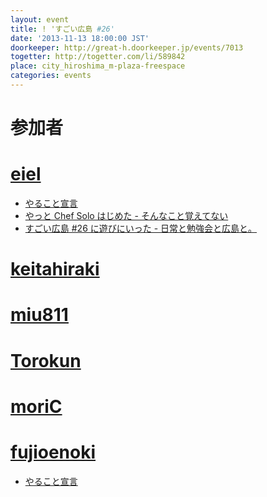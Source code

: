 ```yaml
---
layout: event
title: ! 'すごい広島 #26'
date: '2013-11-13 18:00:00 JST'
doorkeeper: http://great-h.doorkeeper.jp/events/7013
togetter: http://togetter.com/li/589842
place: city_hiroshima_m-plaza-freespace
categories: events
---
```


# 参加者


# [eiel](http://eiel.info)

* [やること宣言](https://github.com/great-h/great-h.github.io/issues/405)
* [やっと Chef Solo はじめた - そんなこと覚えてない](http://blog.eiel.info/blog/2013/11/13/abc-chef-solo/)
* [すごい広島 #26 に遊びにいった - 日常と勉強会と広島と。](http://eielh-life.tumblr.com/post/66876654202/26)


# [keitahiraki](https://github.com/keitahiraki)


# [miu811](https://github.com/miu811)


# [Torokun](https://github.com/Torokun)


# [moriC](https://github.com/moriC)


# [fujioenoki](https://github.com/fujioenoki)

* [やること宣言](https://github.com/great-h/great-h.github.io/issues/407)

